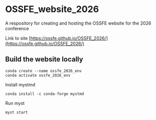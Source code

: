 # OSSFE_website_2026
A respository for creating and hosting the OSSFE website for the 2026 conference

Link to site [https://ossfe.github.io/OSSFE_2026/](https://ossfe.github.io/OSSFE_2026/)


## Build the website locally

```
conda create --name ossfe_2026_env
conda activate ossfe_2026_env
```

Install mystmd

```
conda install -c conda-forge mystmd
```

Run myst

```
myst start
```